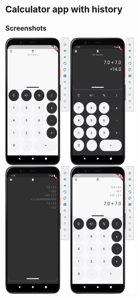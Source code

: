 # Calculator app with history


## Screenshots

<img src="https://github.com/usanv/calculator-flutter/blob/main/screenshots/1.png" width="200" height="400" />
<img src="https://github.com/usanv/calculator-flutter/blob/main/screenshots/2.png" width="200" height="400" />
<img src="https://github.com/usanv/calculator-flutter/blob/main/screenshots/3.png" width="200" height="400" />
<img src="https://github.com/usanv/calculator-flutter/blob/main/screenshots/4.png" width="200" height="400" />
